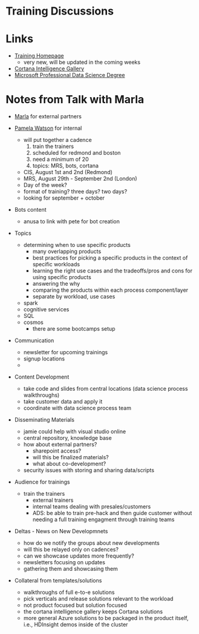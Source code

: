 Training Discussions
=====================

# Links

+ [Training Homepage](http://learnanalytics.microsoft.com/training/)
    - very new, will be updated in the coming weeks
+ [Cortana Intelligence Gallery](https://gallery.cortanaintelligence.com/solutionTemplates)
+ [Microsoft Professional Data Science Degree](https://academy.microsoft.com/en-US/professional-degree/data-science/)


# Notes from Talk with Marla

+ [Marla](mailto:marla.michel@microsoft.com) for external partners
+ [Pamela Watson](mailto:pawatson@microsoft.com) for internal
    - will put together a cadence
    	1. train the trainers
        2. scheduled for redmond and boston
        3. need a minimum of 20
        4. topics: MRS, bots, cortana
    - CIS, August 1st and 2nd (Redmond)
    - MRS, August 29th - September 2nd (London)
    - Day of the week?
    - format of training? three days? two days?
    - looking for september + october

+ Bots content
    - anusa to link with pete for bot creation

+ Topics
    - determining when to use specific products
        + many overlapping products
        + best practices for picking a specific products in the context of specific workloads
        + learning the right use cases and the tradeoffs/pros and cons for using specific products
        + answering the why
        + comparing the products within each process component/layer
        + separate by workload, use cases
    - spark
    - cognitive services
    - SQL
    - cosmos
        * there are some bootcamps setup

+ Communication
    - newsletter for upcoming trainings
    - signup locations
    - 

+ Content Development
    - take code and slides from central locations (data science process walkthroughs)
    - take customer data and apply it
    - coordinate with data science process team

+ Disseminating Materials
    - jamie could help with visual studio online
    - central repository, knowledge base
    - how about external partners?
        * sharepoint access?
        * will this be finalized materials?
        * what about co-development?
    - security issues with storing and sharing data/scripts

+ Audience for trainings
    - train the trainers
        * external trainers
        * internal teams dealing with presales/customers
        * ADS: be able to train pre-hack and then guide customer without needing a full training engagment through training teams


+ Deltas - News on New Developmnets
    - how do we notify the groups about new developments
    - will this be relayed only on cadences?
    - can we showcase updates more frequently?
    - newsletters focusing on updates
    - gathering them and showcasing them

+ Collateral from templates/solutions
    - walkthroughs of full e-to-e solutions
    - pick verticals and release solutions relevant to the workload
    - not product focused but solution focused
    - the cortana intelligence gallery keeps Cortana solutions
    - more general Azure solutions to be packaged in the product itself, i.e., HDInsight demos inside of the cluster

